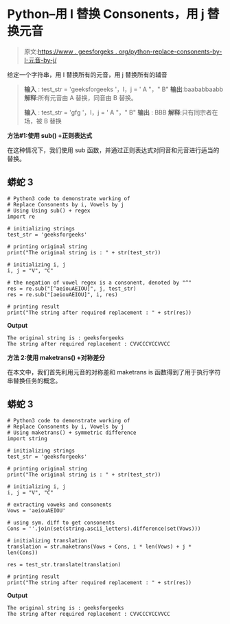 # Python–用 I 替换 Consonents，用 j 替换元音

> 原文:[https://www . geesforgeks . org/python-replace-consonents-by-I-元音-by-j/](https://www.geeksforgeeks.org/python-replace-consonents-by-i-vowels-by-j/)

给定一个字符串，用 I 替换所有的元音，用 j 替换所有的辅音

> **输入** : test_str = 'geeksforgeeks '，I，j = ' A "，" B"
> **输出**:baababbaabb
> **解释**:所有元音由 A 替换，同音由 B 替换。
> 
> **输入** : test_str = 'gfg '，I，j = ' A "，" B"
> **输出** : BBB
> **解释**:只有同宗者在场，被 B 替换

**方法#1:使用 sub() +正则表达式**

在这种情况下，我们使用 sub 函数，并通过正则表达式对同音和元音进行适当的替换。

## 蟒蛇 3

```
# Python3 code to demonstrate working of 
# Replace Consonents by i, Vowels by j
# Using Using sub() + regex
import re

# initializing strings
test_str = 'geeksforgeeks'

# printing original string
print("The original string is : " + str(test_str))

# initializing i, j
i, j = "V", "C"

# the negation of vowel regex is a consonent, denoted by "^"
res = re.sub("[^aeiouAEIOU]", j, test_str)
res = re.sub("[aeiouAEIOU]", i, res)

# printing result 
print("The string after required replacement : " + str(res)) 
```

**Output**

```
The original string is : geeksforgeeks
The string after required replacement : CVVCCCVCCVVCC

```

**方法 2:使用 maketrans() +对称差分**

在本文中，我们首先利用元音的对称差和 maketrans is 函数得到了用于执行字符串替换任务的概念。

## 蟒蛇 3

```
# Python3 code to demonstrate working of 
# Replace Consonents by i, Vowels by j
# Using maketrans() + symmetric difference
import string

# initializing strings
test_str = 'geeksforgeeks'

# printing original string
print("The original string is : " + str(test_str))

# initializing i, j
i, j = "V", "C"

# extracting voweks and consonents
Vows = 'aeiouAEIOU'

# using sym. diff to get consonents
Cons = ''.join(set(string.ascii_letters).difference(set(Vows)))

# initializing translation
translation = str.maketrans(Vows + Cons, i * len(Vows) + j * len(Cons))

res = test_str.translate(translation)

# printing result 
print("The string after required replacement : " + str(res)) 
```

**Output**

```
The original string is : geeksforgeeks
The string after required replacement : CVVCCCVCCVVCC

```